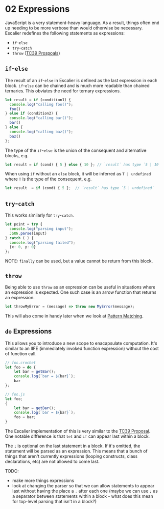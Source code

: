 # 02 Expressions

JavaScript is a very statement-heavy language. As a result, things often end up
needing to be more verbose than would otherwise be necessary. Escalier redefines
the following statements as expressions:

- `if`-`else`
- `try`-`catch`
- `throw` ([TC39 Prospoals](https://github.com/tc39/proposal-throw-expressions))

## `if`-`else`

The result of an `if`-`else` in Escalier is defined as the last expression in
each block. `if`-`else` can be chained and is much more readable than chained
ternaries. This obviates the need for ternary expressions.

```ts
let result = if (condition1) {
  console.log("calling foo()");
  foo()
} else if (condition2) {
  console.log("calling bar()");
  bar()
} else {
  console.log("calling baz()");
  baz()
};
```

The type of the `if`-`else` is the union of the consequent and alternative
blocks, e.g.

```ts
let result = if (cond) { 5 } else { 10 }; // `result` has type `5 | 10`
```

When using `if` without an `else` block, it will be inferred as `T | undefined`
where `T` is the type of the consequent, e.g.

```ts
let result  = if (cond) { 5 };  // `result` has type `5 | undefined`
```

## `try`-`catch`

This works similarly for `try`-`catch`.

```ts
let point = try {
  console.log("parsing input");
  JSON.parse(input)
} catch (_) {
  console.log("parsing failed");
  {x: 0, y: 0}
};
```

NOTE: `finally` can be used, but a value cannot be return from this block.

## `throw`

Being able to use `throw` as an expression can be useful in situations where an
expression is expected. One such case is an arrow function that returns an
expression.

```ts
let throwMyError = (message) => throw new MyError(message);
```

This will also come in handy later when we look at [Pattern Matching](05_pattern_matching.md).

## `do` Expressions

This allows you to introduce a new scope to enacapsulate computation. It's
similar to an IIFE (immediately invoked function expression) without the cost of
function call.

```ts
// foo.crochet
let foo = do {
    let bar = getBar();
    console.log(`bar = ${bar}`);
    bar
};

// foo.js
let foo;
{
    let bar = getBar();
    console.log(`bar = ${bar}`);
    foo = bar;
}
```

The Escalier implementation of this is very similar to the [TC39
Proposal](https://github.com/tc39/proposal-do-expressions). One notable
difference is that `let` and `if` can appear last within a block.

The `;` is optional on the last statement in a block. If it's omitted, the
statement will be parsed as an expression. This means that a bunch of things
that aren't currently expressions (looping constructs, class declarations, etc)
are not allowed to come last.

TODO:

- make more things expressions
- look at changing the parser so that we can allow statements to appear last
  without having the place a `;` after each one (maybe we can use `;` as a
  separator between statements within a block - what does this mean for
  top-level parsing that isn't in a block?)
